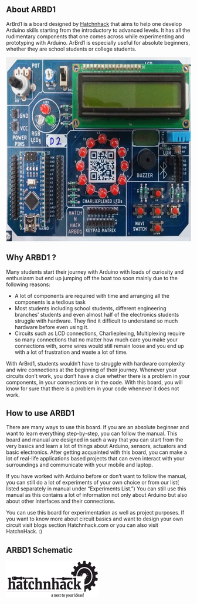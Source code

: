 ## About ARBD1
ArBrd1 is a board designed by <a href="https://hatchnhack.com/">Hatchnhack</a> that aims to help one develop Arduino skills starting from the introductory to advanced levels.
It has all the rudimentary components that one comes across while experimenting and prototyping with Arduino.
ArBrd1 is especially useful for absolute beginners, whether they are school students or college students.

<img src="/pictures/arbd1_board.jpg" alt="hatchnhack logo" width='600' height='500'>


## Why ARBD1 ?
Many students start their journey with Arduino with loads of curiosity and enthusiasm but end up jumping off the boat too soon
mainly due to the following reasons:
  - A lot of components are required with time and arranging all the components is a tedious task
  - Most students including school students, different engineering branches’ students and even almost half of the electronics students struggle with hardware. They find it difficult to understand so much hardware before even using it.
  - Circuits such as LCD connections, Charlieplexing, Multiplexing require so many connections that no matter how much care you make your connections with, some wires would still remain loose and you end up with a lot of frustration and waste a lot of time.

With ArBrd1, students wouldn’t have to struggle with hardware complexity and wire connections at the beginning of their journey.
Whenever your circuits don’t work, you don’t have a clue whether there is a problem in your components, in your connections or in the code. With this board, you will know for sure that there is a problem in your code whenever it does not work.

## How to use ARBD1

There are many ways to use this board. 
If you are an absolute beginner and want to learn everything step-by-step, you can follow the manual. 
This board and manual are designed in such a way that you can start from the very basics and learn a lot of things about Arduino, sensors, actuators and basic electronics. After getting acquainted with this board, you can make a lot of real-life applications based projects that can even interact with your surroundings and communicate with your mobile and laptop.

If you have worked with Arduino before or don’t want to follow the manual, 
you can still do a lot of experiments of your own choice or from our list( listed separately in manual under “Experiments List.”)
You can still use this manual as this contains a lot of information not only about Arduino but also about other interfaces and their connections.

You can use this board for experimentation as well as project purposes. 
If you want to know more about circuit basics and want to design your own circuit visit 
blogs section Hatchnhack.com or you can also visit HatchnHack. :)

## ARBD1 Schematic



<img src="/pictures/hatchnhack_logo_black.png" alt="hatchnhack logo" width='250' height='100'>
